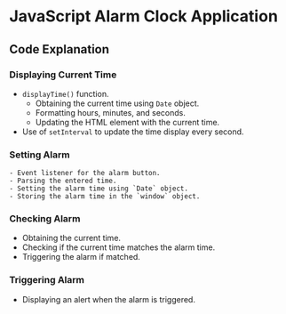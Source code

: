 # JavaScript Alarm Clock Application


## Code Explanation

### Displaying Current Time
-  `displayTime()` function.
    - Obtaining the current time using `Date` object.
    - Formatting hours, minutes, and seconds.
    - Updating the HTML element with the current time.
- Use of `setInterval` to update the time display every second.

### Setting Alarm
    - Event listener for the alarm button.
    - Parsing the entered time.
    - Setting the alarm time using `Date` object.
    - Storing the alarm time in the `window` object.

### Checking Alarm
- Obtaining the current time.
- Checking if the current time matches the alarm time.
- Triggering the alarm if matched.

### Triggering Alarm
- Displaying an alert when the alarm is triggered.
